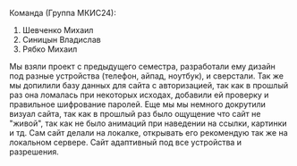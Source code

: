 Команда (Группа МКИС24):
1. Шевченко Михаил
2. Синицын Владислав
3. Рябко Михаил

Мы взяли проект с предыдущего семестра, разработали ему дизайн под разные устройства (телефон, айпад, ноутбук), и сверстали. Так же мы допилили базу данных для сайта с авторизацией, так как в прошлый раз она ломалась при некоторых исходах, добавили ей проверку и правильное шифрование паролей. Еще мы мы немного докрутили визуал сайта, так как в прошлый раз было ощущение что сайт не "живой", так как не было анимаций при наведении на ссылки, картинки и тд. Сам сайт делали на локалке, открывать его рекомендую так же на локальном сервере. Сайт адаптивный под все устройства и разрешения.
